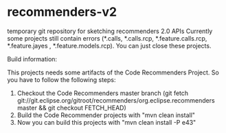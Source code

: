 recommenders-v2
===============

temporary git repository for sketching recommenders 2.0 APIs
Currently some projects still contain errors (*.calls, *.calls.rcp, *.feature.calls.rcp, *.feature.jayes , *.feature.models.rcp).
You can just close these projects.

Build information:

This projects needs some artifacts of the Code Recommenders Project. So you have to follow the following steps:

1. Checkout the Code Recommenders master branch (git fetch git://git.eclipse.org/gitroot/recommenders/org.eclipse.recommenders master && git checkout FETCH_HEAD)
2. Build the Code Recommender projects with "mvn clean install"
3. Now you can build this projects with "mvn clean install -P e43"